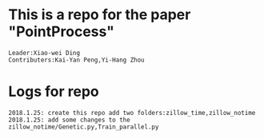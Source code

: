 # This is a repo for the paper "PointProcess"
	Leader:Xiao-wei Ding
	Contributers:Kai-Yan Peng,Yi-Hang Zhou

# Logs for repo
	2018.1.25: create this repo add two folders:zillow_time,zillow_notime
	2018.1.25: add some changes to the zillow_notime/Genetic.py,Train_parallel.py

<changes will be recorded in this markdown file>
